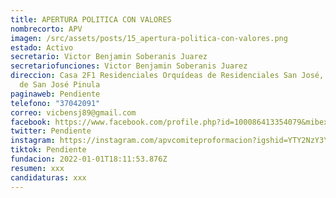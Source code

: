 ```yaml
---
title: APERTURA POLITICA CON VALORES
nombrecorto: APV
imagen: /src/assets/posts/15_apertura-politica-con-valores.png
estado: Activo
secretario: Victor Benjamin Soberanis Juarez
secretariofunciones: Victor Benjamin Soberanis Juarez
direccion: Casa 2F1 Residenciales Orquídeas de Residenciales San José, municipio
  de San José Pinula
paginaweb: Pendiente
telefono: "37042091"
correo: vicbensj89@gmail.com
facebook: https://www.facebook.com/profile.php?id=100086413354079&mibextid=LQQJ4d
twitter: Pendiente
instagram: https://instagram.com/apvcomiteproformacion?igshid=YTY2NzY3YTc=
tiktok: Pendiente
fundacion: 2022-01-01T18:11:53.876Z
resumen: xxx
candidaturas: xxx
---
```

